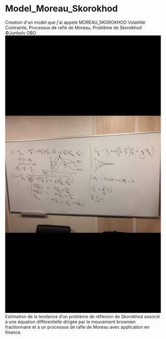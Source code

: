 # Model_Moreau_Skorokhod
Creation d'un model que j'ai appelé MOREAU_SKOROKHOD
Volatilité Contrainte, Processus de rafle de Moreau, Problème de Skorokhod
<br>©Junholv OBO
<img src="model_1.jpg">
Estimation de la tendance d’un problème de réflexion de Skorokhod associé à une équation différentielle dirigée par le mouvement brownien fractionnaire et à un processus de rafle de Moreau avec application en finance.


